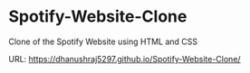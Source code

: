 # Spotify-Website-Clone
Clone of the Spotify Website using HTML and CSS

URL: https://dhanushraj5297.github.io/Spotify-Website-Clone/
